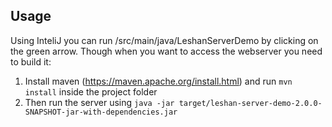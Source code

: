 ## Usage
Using InteliJ you can run /src/main/java/LeshanServerDemo by clicking on the green arrow. Though when you want to access the webserver you need to build it:
1. Install maven (https://maven.apache.org/install.html) and run `mvn install` inside the project folder
2. Then run the server using `java -jar target/leshan-server-demo-2.0.0-SNAPSHOT-jar-with-dependencies.jar` 